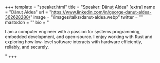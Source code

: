 +++
template = "speaker.html"
title = "Speaker: Dănuț Aldea"
[extra]
  name = "Dănuț Aldea"
  url = "https://www.linkedin.com/in/george-danut-aldea-362628288/"
  image = "/images/talks/danut-aldea.webp"
  twitter = ""
  mastodon = ""
  bio = "<p>I am a computer engineer with a passion for systems programming, embedded development, and open-source. I enjoy working with Rust and exploring how low-level software interacts with hardware efficiently, reliably, and securely.</p>"
+++
